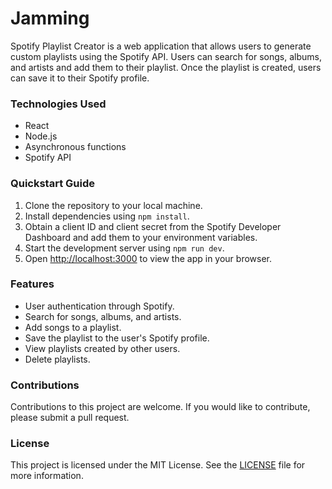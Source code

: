 # Jamming

 Spotify Playlist Creator is a web application that allows users to generate custom playlists using the Spotify API. Users can search for songs, albums, and artists and add them to their playlist. Once the playlist is created, users can save it to their Spotify profile.

### Technologies Used

- React
- Node.js
- Asynchronous functions
- Spotify API

### Quickstart Guide

1. Clone the repository to your local machine.
2. Install dependencies using `npm install`.
3. Obtain a client ID and client secret from the Spotify Developer Dashboard and add them to your environment variables.
4. Start the development server using `npm run dev`.
5. Open [http://localhost:3000](http://localhost:3000) to view the app in your browser.


### Features
- User authentication through Spotify.
- Search for songs, albums, and artists.
- Add songs to a playlist.
- Save the playlist to the user's Spotify profile.
- View playlists created by other users.
- Delete playlists.

### Contributions
Contributions to this project are welcome. If you would like to contribute, please submit a pull request.

### License
This project is licensed under the MIT License. See the [LICENSE](https://opensource.org/license/mit/) file for more information.
